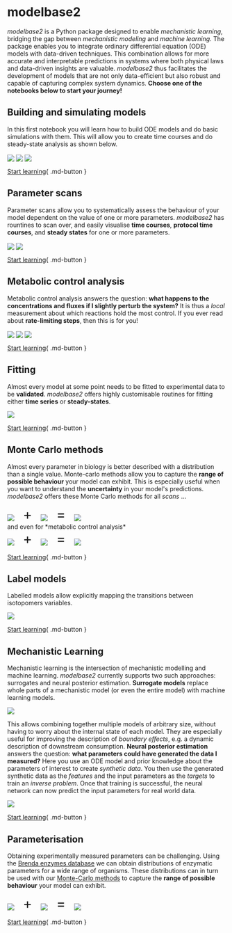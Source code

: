 # modelbase2

*modelbase2* is a Python package designed to enable *mechanistic learning*, bridging the gap between *mechanistic modeling* and *machine learning*.
The package enables you to integrate ordinary differential equation (ODE) models with data-driven techniques.
This combination allows for more accurate and interpretable predictions in systems where both physical laws and data-driven insights are valuable.
*modelbase2* thus facilitates the development of models that are not only data-efficient but also robust and capable of capturing complex system dynamics.
**Choose one of the notebooks below to start your journey!**

## Building and simulating models

In this first notebook you will learn how to build ODE models and do basic simulations with them.
This will allow you to create time courses and do steady-state analysis as shown below.

<div>
    <img src="assets/time-course.png"
         style="vertical-align:middle; max-height: 175px;" />
    <img src="assets/protocol-time-course.png"
         style="vertical-align:middle; max-height: 175px;" />
    <img src="assets/steady-state.png"
         style="vertical-align:middle; max-height: 175px;" />
</div>

[Start learning](basics.ipynb){ .md-button }

## Parameter scans

Parameter scans allow you to systematically assess the behaviour of your model dependent on the value of one or more parameters.
*modelbase2* has rountines to scan over, and easily visualise **time courses**, **protocol time courses**, and **steady states** for one or more parameters.
<div>
    <img src="assets/time-course-by-parameter.png"
         style="vertical-align:middle; max-height: 175px;" />
    <img src="assets/parameter-scan-2d.png"
         style="vertical-align:middle; max-height: 175px;" />
</div>

[Start learning](scans.ipynb){ .md-button }

## Metabolic control analysis

Metabolic control analysis answers the question: **what happens to the concentrations and fluxes if I slightly perturb the system?**
It is thus a *local* measurement about which reactions hold the most control.
If you ever read about **rate-limiting steps**, then this is for you!
<div>
    <img src="assets/variable-elasticity.png"
         style="vertical-align:middle; max-height: 175px;" />
    <img src="assets/parameter-elasticity.png"
         style="vertical-align:middle; max-height: 175px;" />
    <img src="assets/response-coefficient.png"
         style="vertical-align:middle; max-height: 175px;" />
</div>

[Start learning](mca.ipynb){ .md-button }

## Fitting

Almost every model at some point needs to be fitted to experimental data to be **validated**.
*modelbase2* offers highly customisable routines for fitting either **time series** or **steady-states**.

<img src="assets/fitting.png" style="max-height: 175px;" />

[Start learning](fitting.ipynb){ .md-button }


## Monte Carlo methods

Almost every parameter in biology is better described with a distribution than a single value.
Monte-carlo methods allow you to capture the **range of possible behaviour** your model can exhibit.
This is especially useful when you want to understand the **uncertainty** in your model's predictions.
*modelbase2* offers these Monte Carlo methods for all *scans*  ...
<div>
    <img src="assets/time-course.png"
         style='vertical-align:middle; max-height: 175px;'/>
    <span style='padding: 0 1rem; font-size: 2rem'>+</span>
    <img src="assets/parameter-distribution.png"
         style='vertical-align:middle; max-height: 175px'/>
    <span style='padding: 0 1rem; font-size: 2rem'>=</span>
    <img src="assets/mc-time-course.png"
         style='vertical-align:middle; max-height: 175px'/>
</div>
and even for *metabolic control analysis*
<div>
    <img src="assets/parameter-elasticity.png"
         style='vertical-align:middle; max-height: 175px;'/>
    <span style='padding: 0 1rem; font-size: 2rem'>+</span>
    <img src="assets/parameter-distribution.png"
         style='vertical-align:middle; max-height: 175px'/>
    <span style='padding: 0 1rem; font-size: 2rem'>=</span>
    <img src="assets/violins.png"
         style='vertical-align:middle; max-height: 175px'/>
</div>

[Start learning](monte-carlo.ipynb){ .md-button }

## Label models

Labelled models allow explicitly mapping the transitions between isotopomers variables.

<img src="assets/cbb-labeled.png" style="max-width: 30rem;">


[Start learning](label-models.ipynb){ .md-button }

## Mechanistic Learning

Mechanistic learning is the intersection of mechanistic modelling and machine learning.
*modelbase2* currently supports two such approaches: surrogates and neural posterior estimation.
**Surrogate models** replace whole parts of a mechanistic model (or even the entire model) with machine learning models.

<img src="assets/surrogate.png" style="max-height: 300px;">

This allows combining together multiple models of arbitrary size, without having to worry about the internal state of each model.
They are especially useful for improving the description of *boundary effects*, e.g. a dynamic description of downstream consumption.
**Neural posterior estimation** answers the question: **what parameters could have generated the data I measured?**
Here you use an ODE model and prior knowledge about the parameters of interest to create *synthetic data*.
You then use the generated synthetic data as the *features* and the input parameters as the *targets* to train an *inverse problem*.
Once that training is successful, the neural network can now predict the input parameters for real world data.

<img src="assets/npe.png" style="max-height: 175px;">


[Start learning](mxl.ipynb){ .md-button }

## Parameterisation

Obtaining experimentally measured parameters can be challenging.
Using the [Brenda enzymes database](https://www.brenda-enzymes.org/) we can obtain  distributions of enzymatic parameters for a wide range of organisms.
These distributions can in turn be used with our [Monte-Carlo methods](monte-carlo.ipynb) to capture the **range of possible behaviour** your model can exhibit.

<div>
    <img src="assets/time-course.png"
         style='vertical-align:middle; max-height: 175px;'/>
    <span style='padding: 0 1rem; font-size: 2rem'>+</span>
    <img src="assets/parameter-distribution.png"
         style='vertical-align:middle; max-height: 175px'/>
    <span style='padding: 0 1rem; font-size: 2rem'>=</span>
    <img src="assets/mc-time-course.png"
         style='vertical-align:middle; max-height: 175px'/>
</div>


[Start learning](mxl.ipynb){ .md-button }
